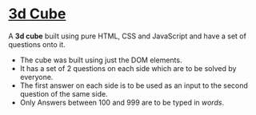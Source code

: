 # [3d Cube](https://3dcube.getmelive.in)

A **3d cube** built using pure HTML, CSS and JavaScript and have a set of questions onto it.

- The cube was built using just the DOM elements.
- It has a set of 2 questions on each side which are to be solved by everyone.
- The first answer on each side is to be used as an input to the second question of the same side.
- Only Answers between 100 and 999 are to be typed in *words*.
